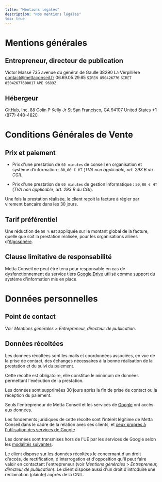```yaml
---
title: "Mentions légales"
description: "Nos mentions légales"
toc: true
---
```


# Mentions générales
## Entrepreneur, directeur de publication
Victor Massé
735 avenue du général de Gaulle
38290 La Verpillière
contact@mettaconseil.fr
06.69.05.29.65
`SIREN 850426776`
`SIRET 85042677600017`
`APE 9609Z`

## Hébergeur
GitHub, Inc.
88 Colin P Kelly Jr St
San Francisco, CA 94107
United States
+1 (877) 448-4820

# Conditions Générales de Vente
## Prix et paiement
- Prix d'une prestation de `60 minutes` de conseil en organisation et système d'information : `80,00 € HT` (*TVA non applicable, art. 293 B du CGI*).

- Prix d'une prestation de `60 minutes` de gestion informatique : `50,00 € HT` (*TVA non applicable, art. 293 B du CGI*).

Une fois la prestation réalisée, le client reçoit la facture à régler par virement bancaire dans les 30 jours.

## Tarif préférentiel
Une réduction de `50 %` est appliquée sur le montant global de la facture, quelle que soit la prestation réalisée, pour les organisations alliées d'[Algosphère](https://algosphere.org/fr/).

## Clause limitative de responsabilité
Metta Conseil ne peut être tenu pour responsable en cas de dysfonctionnement du service tiers [Google Drive](https://www.google.fr/drive/apps.html) utilisé comme support du système d'information mis en place.

# Données personnelles
## Point de contact
Voir *Mentions générales* > *Entrepreneur, directeur de publication*.

## Données récoltées
Les données récoltées sont les mails et coordonnées associées, en vue de la prise de contact, des échanges nécessaires à la bonne réalisation de la prestation et du suivi du paiement.

Cette récolte est obligatoire, elle constitue le minimum de données permettant l'exécution de la prestation.

Les données sont supprimées 30 jours après la fin de prise de contact ou la réception du paiement.

Seuls l'entrepreneur de Metta Conseil et les services de [Google](https://about.google/) ont accès aux données.

Les fondements juridiques de cette récolte sont l'intérêt légitime de Metta Conseil dans le cadre de la relation avec ses clients, et [ceux propres à l'utilisation des services de Google](https://policies.google.com/privacy).

Les données sont transmises hors de l'UE par les services de Google selon les [modalités suivantes](https://policies.google.com/privacy/frameworks).

Le client dispose sur les données récoltées le concernant d'un droit d'accès, de rectification, d'interrogation et d'opposition qu'il peut faire valoir en contactant l'entrepreneur (voir *Mentions générales* > *Entrepreneur, directeur de publication*). Le client dispose aussi d'un droit d'introduire une réclamation (plainte) auprès de la CNIL.
